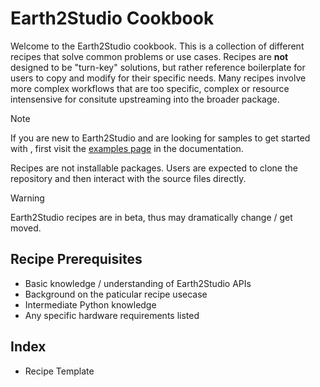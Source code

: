 # Earth2Studio Cookbook

Welcome to the Earth2Studio cookbook.
This is a collection of different recipes that solve common problems or use cases.
Recipes are **not** designed to be "turn-key" solutions, but rather reference
boilerplate for users to copy and modify for their specific needs.
Many recipes involve more complex workflows that are too specific, complex or resource
intensensive for consitute upstreaming into the broader package.

> [!NOTE]
> If you are new to Earth2Studio and are looking for samples to get started with , first
> visit the [examples page](https://nvidia.github.io/earth2studio/examples/index.html)
> in the documentation.

Recipes are not installable packages.
Users are expected to clone the repository and then interact with the source files
directly.

> [!WARNING]
> Earth2Studio recipes are in beta, thus may dramatically change / get moved.

## Recipe Prerequisites

- Basic knowledge / understanding of Earth2Studio APIs
- Background on the paticular recipe usecase
- Intermediate Python knowledge
- Any specific hardware requirements listed

## Index

- Recipe Template
